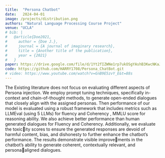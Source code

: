 ```yaml
---
title:  "Persona Chatbot"
date:   2024-04-01
image: /projects/distribution.png
authors: "Natural Language Processing Course Project"
venue: "UCLA"
# bib: |
#   @article{Doe2021,
#     author = {Doe J.},
#     journal = {A journal of imaginary research},
#     title = {Another title of the publication},
#     year = {2021}
#   }
paper: https://drive.google.com/file/d/1Yt2fIZWNe1rp7ukOSgYAshB3KwcNKaJ7/view?usp=sharing
code: https://github.com/HARRY1708/Persona_ChatBot.git
# video: https://www.youtube.com/watch?v=GnB9E5zvY_E&t=88s
---
```

The Existing literature does not focus on evaluating different aspects of Persona injection. We employ prompt tuning techniques, specifically in-context and chain-of-thought methods, to generate open-ended dialogues that closely align with the assigned personas. Then performance of our model is evaluated using a robust framework that includes metrics such as LLMEval (using 5 LLMs) for fluency and Coherency , MMLU score for reasoning ability. We also achieve better performance than human generated dialogues for Fluency and Coherency. Additionally, we evaluate the toxicity scores to ensure the generated responses are devoid of harmful content, bias, and dishonesty to further enhance the chatbot’s performance. The results demonstrate visible improvements in the chatbot’s ability to generate coherent, contextually relevant, and personaaligned dialogues.
